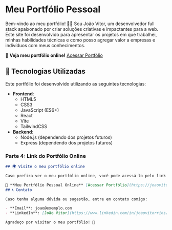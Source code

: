 # Meu Portfólio Pessoal

Bem-vindo ao meu portfólio! 👨‍💻 Sou João Vitor, um desenvolvedor full stack apaixonado por criar soluções criativas e impactantes para a web. Este site foi desenvolvido para apresentar os projetos em que trabalhei, minhas habilidades técnicas e como posso agregar valor a empresas e indivíduos com meus conhecimentos.

🔗 **Veja meu portfólio online!** [Acessar Portfólio](https://joaovitorriosdev.netlify.app)

## 🚀 Tecnologias Utilizadas

Este portfólio foi desenvolvido utilizando as seguintes tecnologias:

- **Frontend**: 
  - HTML5
  - CSS3
  - JavaScript (ES6+)
  - React
  - Vite
  - TailwindCSS
- **Backend**: 
  - Node.js (dependendo dos projetos futuros)
  - Express (dependendo dos projetos futuros)

### Parte 4: Link do Portfólio Online

```markdown
## 🌍 Visite o meu portfólio online

Caso prefira ver o meu portfólio online, você pode acessá-lo pelo link abaixo:

🔗 **Meu Portfólio Pessoal Online** [Acessar Portfólio](https://joaovitorriosdev.netlify.app)
## 📞 Contato

Caso tenha alguma dúvida ou sugestão, entre em contato comigo:

- **Email**: joao@exemplo.com
- **LinkedIn**: [João Vitor](https://www.linkedin.com/in/joaovitorrios/)

Agradeço por visitar o meu portfólio! 🚀
